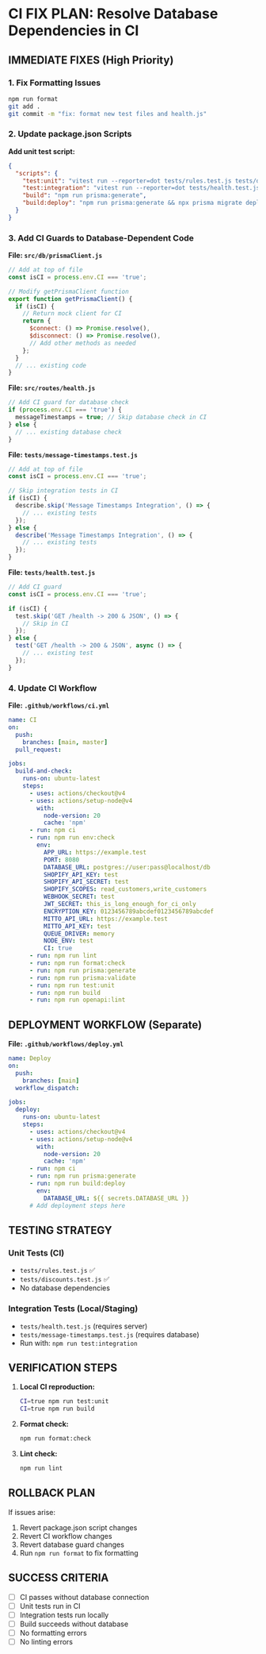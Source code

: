 # CI FIX PLAN: Resolve Database Dependencies in CI

## IMMEDIATE FIXES (High Priority)

### 1. Fix Formatting Issues
```bash
npm run format
git add .
git commit -m "fix: format new test files and health.js"
```

### 2. Update package.json Scripts
**Add unit test script:**
```json
{
  "scripts": {
    "test:unit": "vitest run --reporter=dot tests/rules.test.js tests/discounts.test.js",
    "test:integration": "vitest run --reporter=dot tests/health.test.js tests/message-timestamps.test.js",
    "build": "npm run prisma:generate",
    "build:deploy": "npm run prisma:generate && npx prisma migrate deploy"
  }
}
```

### 3. Add CI Guards to Database-Dependent Code

**File: `src/db/prismaClient.js`**
```javascript
// Add at top of file
const isCI = process.env.CI === 'true';

// Modify getPrismaClient function
export function getPrismaClient() {
  if (isCI) {
    // Return mock client for CI
    return {
      $connect: () => Promise.resolve(),
      $disconnect: () => Promise.resolve(),
      // Add other methods as needed
    };
  }
  // ... existing code
}
```

**File: `src/routes/health.js`**
```javascript
// Add CI guard for database check
if (process.env.CI === 'true') {
  messageTimestamps = true; // Skip database check in CI
} else {
  // ... existing database check
}
```

**File: `tests/message-timestamps.test.js`**
```javascript
// Add at top of file
const isCI = process.env.CI === 'true';

// Skip integration tests in CI
if (isCI) {
  describe.skip('Message Timestamps Integration', () => {
    // ... existing tests
  });
} else {
  describe('Message Timestamps Integration', () => {
    // ... existing tests
  });
}
```

**File: `tests/health.test.js`**
```javascript
// Add CI guard
const isCI = process.env.CI === 'true';

if (isCI) {
  test.skip('GET /health -> 200 & JSON', () => {
    // Skip in CI
  });
} else {
  test('GET /health -> 200 & JSON', async () => {
    // ... existing test
  });
}
```

### 4. Update CI Workflow

**File: `.github/workflows/ci.yml`**
```yaml
name: CI
on:
  push:
    branches: [main, master]
  pull_request:

jobs:
  build-and-check:
    runs-on: ubuntu-latest
    steps:
      - uses: actions/checkout@v4
      - uses: actions/setup-node@v4
        with:
          node-version: 20
          cache: 'npm'
      - run: npm ci
      - run: npm run env:check
        env:
          APP_URL: https://example.test
          PORT: 8080
          DATABASE_URL: postgres://user:pass@localhost/db
          SHOPIFY_API_KEY: test
          SHOPIFY_API_SECRET: test
          SHOPIFY_SCOPES: read_customers,write_customers
          WEBHOOK_SECRET: test
          JWT_SECRET: this_is_long_enough_for_ci_only
          ENCRYPTION_KEY: 0123456789abcdef0123456789abcdef
          MITTO_API_URL: https://example.test
          MITTO_API_KEY: test
          QUEUE_DRIVER: memory
          NODE_ENV: test
          CI: true
      - run: npm run lint
      - run: npm run format:check
      - run: npm run prisma:generate
      - run: npm run prisma:validate
      - run: npm run test:unit
      - run: npm run build
      - run: npm run openapi:lint
```

## DEPLOYMENT WORKFLOW (Separate)

**File: `.github/workflows/deploy.yml`**
```yaml
name: Deploy
on:
  push:
    branches: [main]
  workflow_dispatch:

jobs:
  deploy:
    runs-on: ubuntu-latest
    steps:
      - uses: actions/checkout@v4
      - uses: actions/setup-node@v4
        with:
          node-version: 20
          cache: 'npm'
      - run: npm ci
      - run: npm run prisma:generate
      - run: npm run build:deploy
        env:
          DATABASE_URL: ${{ secrets.DATABASE_URL }}
      # Add deployment steps here
```

## TESTING STRATEGY

### Unit Tests (CI)
- `tests/rules.test.js` ✅
- `tests/discounts.test.js` ✅
- No database dependencies

### Integration Tests (Local/Staging)
- `tests/health.test.js` (requires server)
- `tests/message-timestamps.test.js` (requires database)
- Run with: `npm run test:integration`

## VERIFICATION STEPS

1. **Local CI reproduction:**
   ```bash
   CI=true npm run test:unit
   CI=true npm run build
   ```

2. **Format check:**
   ```bash
   npm run format:check
   ```

3. **Lint check:**
   ```bash
   npm run lint
   ```

## ROLLBACK PLAN

If issues arise:
1. Revert package.json script changes
2. Revert CI workflow changes  
3. Revert database guard changes
4. Run `npm run format` to fix formatting

## SUCCESS CRITERIA

- [ ] CI passes without database connection
- [ ] Unit tests run in CI
- [ ] Integration tests run locally
- [ ] Build succeeds without database
- [ ] No formatting errors
- [ ] No linting errors
